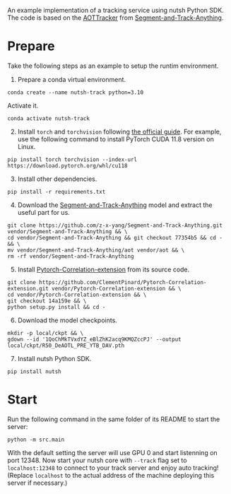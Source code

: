 An example implementation of a tracking service using nutsh Python SDK. The code is based on the [AOTTracker](https://github.com/z-x-yang/Segment-and-Track-Anything/blob/77354b586c8d24a116c76d7b80d55d3a0ae44927/aot_tracker.py) from [Segment-and-Track-Anything](https://github.com/z-x-yang/Segment-and-Track-Anything).

# Prepare

Take the following steps as an example to setup the runtim environment.

1. Prepare a conda virtual environment.

```
conda create --name nutsh-track python=3.10
```

Activate it.

```
conda activate nutsh-track
```

2. Install `torch` and `torchvision` following [the official guide](https://pytorch.org/get-started/locally/). For example, use the following command to install PyTorch CUDA 11.8 version on Linux.

```
pip install torch torchvision --index-url https://download.pytorch.org/whl/cu118
```

3. Install other dependencies.

```
pip install -r requirements.txt
```

4. Download the [Segment-and-Track-Anything](https://github.com/z-x-yang/Segment-and-Track-Anything.git) model and extract the useful part for us.

```
git clone https://github.com/z-x-yang/Segment-and-Track-Anything.git vendor/Segment-and-Track-Anything && \
cd vendor/Segment-and-Track-Anything && git checkout 77354b5 && cd - && \
mv vendor/Segment-and-Track-Anything/aot vendor/aot && \
rm -rf vendor/Segment-and-Track-Anything
```

5. Install [Pytorch-Correlation-extension](https://github.com/ClementPinard/Pytorch-Correlation-extension.git) from its source code.

```
git clone https://github.com/ClementPinard/Pytorch-Correlation-extension.git vendor/Pytorch-Correlation-extension && \
cd vendor/Pytorch-Correlation-extension && \
git checkout 14a159e && \
python setup.py install && cd -
```

6. Download the model checkpoints.

```
mkdir -p local/ckpt && \
gdown --id '1QoChMkTVxdYZ_eBlZhK2acq9KMQZccPJ' --output local/ckpt/R50_DeAOTL_PRE_YTB_DAV.pth
```

7. Install nutsh Python SDK.

```
pip install nutsh
```

# Start

Run the following command in the same folder of its README to start the server:

```
python -m src.main
```

With the default setting the server will use GPU 0 and start listenning on port 12348.
Now start your nutsh core with `--track` flag set to `localhost:12348` to connect to your track server and enjoy auto tracking! (Replace `localhost` to the actual address of the machine deploying this server if necessary.)
